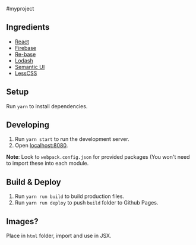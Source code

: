 #myproject

## Ingredients

- [React](https://facebook.github.io/react/docs)
- [Firebase](https://firebase.google.com/)
- [Re-base](https://github.com/tylermcginnis/re-base)
- [Lodash](https://lodash.com/docs/)
- [Semantic UI](https://react.semantic-ui.com)
- [LessCSS](http://lesscss.org/)

## Setup
Run `yarn` to install dependencies.

## Developing
1. Run `yarn start` to run the development server.
2. Open [localhost:8080](http://localhost:8080).

**Note**: Look to `webpack.config.json` for provided packages (You won't need to import these into each module.

## Build & Deploy
1. Run `yarn run build` to build production files.
2. Run `yarn run deploy` to push `build` folder to Github Pages.

## Images?
Place in `html` folder, import and use in JSX.
